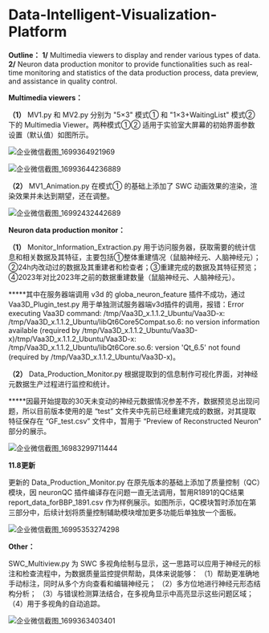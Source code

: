 # Data-Intelligent-Visualization-Platform
**Outline：**
**1/** Multimedia viewers to display and render various types of data. 
**2/** Neuron data production monitor to provide functionalities such as real-time monitoring and statistics of the data production process, data preview, and assistance in quality control.  

**Multimedia viewers：**

**（1）** MV1.py 和 MV2.py 分别为 "5×3" 模式① 和 "1×3+WaitingList" 模式② 下的 Multimedia Viewer。两种模式①② 适用于实验室大屏幕的初始界面参数设置（默认值）如图所示。

![企业微信截图_1699364921969](https://github.com/JiangJIANG1223/Data-Intelligent-Visualization-Platform/assets/87358014/73b61919-1b57-40e2-9061-88d3c37e05b1)

![企业微信截图_16993644236889](https://github.com/JiangJIANG1223/Data-Intelligent-Visualization-Platform/assets/87358014/6a9ac1bc-e4ba-485b-92c4-c6bac14d8f15)


**（2）** MV1_Animation.py 在模式① 的基础上添加了 SWC 动画效果的渲染，渲染效果并未达到期望，还在调整。

![企业微信截图_16992432442689](https://github.com/JiangJIANG1223/Data-Intelligent-Visualization-Platform/assets/87358014/70558573-bfe6-4f1b-9d40-254c38bc0289)

**Neuron data production monitor：**

**（1）** Monitor_Information_Extraction.py 用于访问服务器，获取需要的统计信息和相关数据及其特征，主要包括①整体重建情况（鼠脑神经元、人脑神经元）；②24h内改动过的数据及其重建者和检查者；③重建完成的数据及其特征预览；④2023年对比2023年之前的数据重建数量（鼠脑神经元、人脑神经元）。

*****其中在服务器端调用 v3d 的 globa_neuron_feature 插件不成功，通过 Vaa3D_Plugin_test.py 用于单独测试服务器端v3d插件的调用，报错：Error executing Vaa3D command: /tmp/Vaa3D_x.1.1.2_Ubuntu/Vaa3D-x: /tmp/Vaa3D_x.1.1.2_Ubuntu/libQt6Core5Compat.so.6: no version information available (required by /tmp/Vaa3D_x.1.1.2_Ubuntu/Vaa3D-x)/tmp/Vaa3D_x.1.1.2_Ubuntu/Vaa3D-x: /tmp/Vaa3D_x.1.1.2_Ubuntu/libQt6Core.so.6: version 'Qt_6.5' not found (required by /tmp/Vaa3D_x.1.1.2_Ubuntu/Vaa3D-x)。

**（2）** Data_Production_Monitor.py 根据提取到的信息制作可视化界面，对神经元数据生产过程进行监控和统计。

*****因最开始提取的30天未变动的神经元数据情况参差不齐，数据预览总出现问题，所以目前版本使用的是 “test” 文件夹中先前已经重建完成的数据，对其提取特征保存在 “GF_test.csv” 文件中，暂用于 “Preview of Reconstructed Neuron” 部分的展示。

![企业微信截图_16983299711444](https://github.com/JiangJIANG1223/Data-Intelligent-Visualization-Platform/assets/87358014/eb647843-6ac6-41c8-9ad2-a19ddb0c4f38)



**11.8更新** 

更新的 Data_Production_Monitor.py 在原先版本的基础上添加了质量控制（QC）模块，因 neuronQC 插件编译存在问题一直无法调用，暂用R1891的QC结果 report_data_forBBP_1891.csv 作为样例展示。如图所示，QC模块暂时添加在第三部分中，后续计划将质量控制辅助模块增加更多功能后单独放一个面板。

![企业微信截图_16995353274298](https://github.com/JiangJIANG1223/Data-Intelligent-Visualization-Platform/assets/87358014/d6bca0b4-a8ee-4792-b5a3-b5bbb7decbc8)

**Other：**

SWC_Multiview.py 为 SWC 多视角绘制与显示，这一思路可以应用于神经元的标注和检查流程中，为数据质量监控提供帮助，具体来说能够：
（1）帮助更准确地手动标注，同时从多个方向查看和编辑神经元；
（2）多方位地进行神经元形态结构分析；
（3）与错误检测算法结合，在多视角显示中高亮显示这些问题区域；
（4）用于多视角的自动追踪。

![企业微信截图_1699363403401](https://github.com/JiangJIANG1223/Data-Intelligent-Visualization-Platform/assets/87358014/87edb335-5d02-422d-a285-908cee0c3c32)

